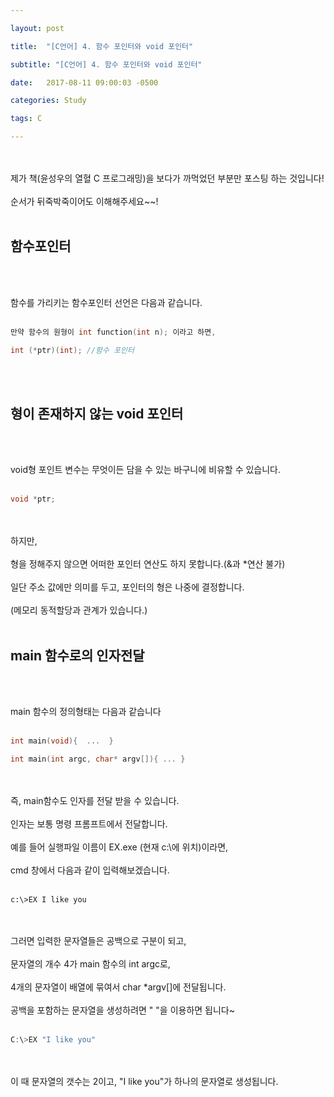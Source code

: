 ```yaml
---

layout: post

title:  "[C언어] 4. 함수 포인터와 void 포인터"

subtitle: "[C언어] 4. 함수 포인터와 void 포인터"

date:   2017-08-11 09:00:03 -0500

categories: Study

tags: C

---
```



<br>
<br>
제가 책(윤성우의 열혈 C 프로그래밍)을 보다가 까먹었던 부분만 포스팅 하는 것입니다!
<br>
<br>
순서가 뒤죽박죽이어도 이해해주세요~~!
<br>
<br>

## 함수포인터

<br>
<br>

함수를 가리키는 함수포인터 선언은 다음과 같습니다.
<br>
<br>

```cpp
만약 함수의 원형이 int function(int n); 이라고 하면,

int (*ptr)(int); //함수 포인터
```

<br>
<br>

## 형이 존재하지 않는 void 포인터

<br>
<br>

void형 포인트 변수는 무엇이든 담을 수 있는 바구니에 비유할 수 있습니다.
<br>
<br>

```cpp
void *ptr;
```

<br>
<br>
하지만,
<br> 
<br>
형을 정해주지 않으면 어떠한 포인터 연산도 하지 못합니다.(&과 *연산 불가)
<br>
<br>
일단 주소 값에만 의미를 두고, 포인터의 형은 나중에 결정합니다.
<br>
<br>
(메모리 동적할당과 관계가 있습니다.)

<br>
<br>

## main 함수로의 인자전달
<br>
<br>

main 함수의 정의형태는 다음과 같습니다
<br>
<br>

```cpp
int main(void){  ...  }

int main(int argc, char* argv[]){ ... }
```
<br>
<br> 
즉,  main함수도 인자를 전달 받을 수 있습니다.
<br>
<br>
인자는 보통 명령 프롬프트에서 전달합니다.
<br>
<br>
예를 들어 실행파일 이름이 EX.exe (현재 c:\에 위치)이라면,
<br>
<br>
cmd 창에서 다음과 같이 입력해보겠습니다.
<br>
<br>

```
c:\>EX I like you
```

<br>
<br>
그러면 입력한 문자열들은 공백으로 구분이 되고,
<br>
<br>
문자열의 개수 4가 main 함수의 int argc로,
<br>
<br>
4개의 문자열이 배열에 묶여서 char *argv[]에 전달됩니다.
<br>
<br>
공백을 포함하는 문자열을 생성하려면 " "을 이용하면 됩니다~
<br>
<br>

```cpp
C:\>EX "I like you" 
```

<br>
<br>
이 때 문자열의 갯수는 2이고, "I like you"가 하나의 문자열로 생성됩니다.

